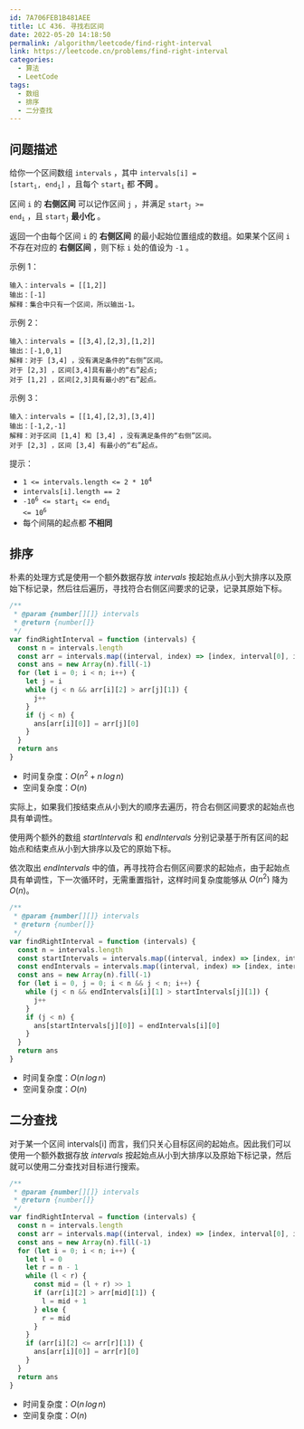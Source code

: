 ```yaml
---
id: 7A706FEB1B481AEE
title: LC 436. 寻找右区间
date: 2022-05-20 14:18:50
permalink: /algorithm/leetcode/find-right-interval
link: https://leetcode.cn/problems/find-right-interval
categories:
  - 算法
  - LeetCode
tags:
  - 数组
  - 排序
  - 二分查找
---
```


<Level :type='2'/>

## 问题描述

给你一个区间数组 `intervals` ，其中 <code>intervals[i] = [start<sub>i</sub>, end<sub>i</sub>]</code> ，且每个 <code>start<sub>i</sub></code> 都 **不同** 。

区间 `i` 的 **右侧区间** 可以记作区间 `j` ，并满足 <code>start<sub>j</sub> >= end<sub>i</sub></code> ，且 <code>start<sub>j</sub></code> **最小化** 。

返回一个由每个区间 `i` 的 **右侧区间** 的最小起始位置组成的数组。如果某个区间 `i` 不存在对应的 **右侧区间** ，则下标 `i` 处的值设为 `-1` 。

示例 1：

```text
输入：intervals = [[1,2]]
输出：[-1]
解释：集合中只有一个区间，所以输出-1。
```

示例 2：

```text
输入：intervals = [[3,4],[2,3],[1,2]]
输出：[-1,0,1]
解释：对于 [3,4] ，没有满足条件的“右侧”区间。
对于 [2,3] ，区间[3,4]具有最小的“右”起点;
对于 [1,2] ，区间[2,3]具有最小的“右”起点。
```

示例 3：

```text
输入：intervals = [[1,4],[2,3],[3,4]]
输出：[-1,2,-1]
解释：对于区间 [1,4] 和 [3,4] ，没有满足条件的“右侧”区间。
对于 [2,3] ，区间 [3,4] 有最小的“右”起点。
```

提示：

- <code>1 <= intervals.length <= 2 \* 10<sup>4</sup></code>
- `intervals[i].length == 2`
- <code>-10<sup>6</sup> <= start<sub>i</sub> <= end<sub>i</sub> <= 10<sup>6</sup></code>
- 每个间隔的起点都 **不相同**

## 排序

朴素的处理方式是使用一个额外数据存放 $intervals$ 按起始点从小到大排序以及原始下标记录，然后往后遍历，寻找符合右侧区间要求的记录，记录其原始下标。

```javascript
/**
 * @param {number[][]} intervals
 * @return {number[]}
 */
var findRightInterval = function (intervals) {
  const n = intervals.length
  const arr = intervals.map((interval, index) => [index, interval[0], interval[1]]).sort((a, b) => a[1] - b[1])
  const ans = new Array(n).fill(-1)
  for (let i = 0; i < n; i++) {
    let j = i
    while (j < n && arr[i][2] > arr[j][1]) {
      j++
    }
    if (j < n) {
      ans[arr[i][0]] = arr[j][0]
    }
  }
  return ans
}
```

- 时间复杂度：$O(n^2 + n \, log \, n )$
- 空间复杂度：$O(n)$

实际上，如果我们按结束点从小到大的顺序去遍历，符合右侧区间要求的起始点也具有单调性。

使用两个额外的数组 $startIntervals$ 和 $endIntervals$ 分别记录基于所有区间的起始点和结束点从小到大排序以及它的原始下标。

依次取出 $endIntervals$ 中的值，再寻找符合右侧区间要求的起始点，由于起始点具有单调性，下一次循环时，无需重置指针，这样时间复杂度能够从 $O(n^2)$ 降为 $O(n)$。

```javascript
/**
 * @param {number[][]} intervals
 * @return {number[]}
 */
var findRightInterval = function (intervals) {
  const n = intervals.length
  const startIntervals = intervals.map((interval, index) => [index, interval[1]]).sort((a, b) => a[1] - b[1])
  const endIntervals = intervals.map((interval, index) => [index, interval[2]]).sort((a, b) => a[1] - b[1])
  const ans = new Array(n).fill(-1)
  for (let i = 0, j = 0; i < n && j < n; i++) {
    while (j < n && endIntervals[i][1] > startIntervals[j][1]) {
      j++
    }
    if (j < n) {
      ans[startIntervals[j][0]] = endIntervals[i][0]
    }
  }
  return ans
}
```

- 时间复杂度：$O(n \, log \, n )$
- 空间复杂度：$O(n)$

## 二分查找

对于某一个区间 intervals[i] 而言，我们只关心目标区间的起始点。因此我们可以使用一个额外数据存放 $intervals$ 按起始点从小到大排序以及原始下标记录，然后就可以使用二分查找对目标进行搜索。

```javascript
/**
 * @param {number[][]} intervals
 * @return {number[]}
 */
var findRightInterval = function (intervals) {
  const n = intervals.length
  const arr = intervals.map((interval, index) => [index, interval[0], interval[1]]).sort((a, b) => a[1] - b[1])
  const ans = new Array(n).fill(-1)
  for (let i = 0; i < n; i++) {
    let l = 0
    let r = n - 1
    while (l < r) {
      const mid = (l + r) >> 1
      if (arr[i][2] > arr[mid][1]) {
        l = mid + 1
      } else {
        r = mid
      }
    }
    if (arr[i][2] <= arr[r][1]) {
      ans[arr[i][0]] = arr[r][0]
    }
  }
  return ans
}
```

- 时间复杂度：$O(n \, log \, n )$
- 空间复杂度：$O(n)$
